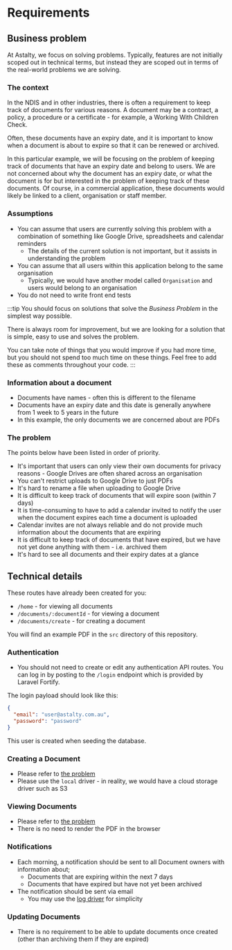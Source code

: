 # Requirements

## Business problem

At Astalty, we focus on solving problems. Typically, features are not initially scoped out in technical terms, but instead they are scoped out in terms of the real-world problems we are solving.

### The context

In the NDIS and in other industries, there is often a requirement to keep track of documents for various reasons. A document may be a contract, a policy, a procedure or a certificate - for example, a Working With Children Check.

Often, these documents have an expiry date, and it is important to know when a document is about to expire so that it can be renewed or archived.

In this particular example, we will be focusing on the problem of keeping track of documents that have an expiry date and belong to users. We are not concerned about why the document has an expiry date, or what the document is for but interested in the problem of keeping track of these documents. Of course, in a commercial application, these documents would likely be linked to a client, organisation or staff member.

### Assumptions

- You can assume that users are currently solving this problem with a combination of something like Google Drive, spreadsheets and calendar reminders
  - The details of the current solution is not important, but it assists in understanding the problem
- You can assume that all users within this application belong to the same organisation
  - Typically, we would have another model called `Organisation` and users would belong to an organisation
- You do not need to write front end tests

:::tip
You should focus on solutions that solve the _Business Problem_ in the simplest way possible.

There is always room for improvement, but we are looking for a solution that is simple, easy to use and solves the problem.

You can take note of things that you would improve if you had more time, but you should not spend too much time on these things. Feel free to add these as comments throughout your code.
:::

### Information about a document

- Documents have names - often this is different to the filename
- Documents have an expiry date and this date is generally anywhere from 1 week to 5 years in the future
- In this example, the only documents we are concerned about are PDFs

### The problem

The points below have been listed in order of priority.

- It's important that users can only view their own documents for privacy reasons - Google Drives are often shared across an organisation
- You can't restrict uploads to Google Drive to just PDFs
- It's hard to rename a file when uploading to Google Drive
- It is difficult to keep track of documents that will expire soon (within 7 days)
- It is time-consuming to have to add a calendar invited to notify the user when the document expires each time a document is uploaded
- Calendar invites are not always reliable and do not provide much information about the documents that are expiring
- It is difficult to keep track of documents that have expired, but we have not yet done anything with them - i.e. archived them
- It's hard to see all documents and their expiry dates at a glance

## Technical details

These routes have already been created for you:

- `/home` - for viewing all documents
- `/documents/:documentId` - for viewing a document
- `/documents/create` - for creating a document

You will find an example PDF in the `src` directory of this repository.

### Authentication

- You should not need to create or edit any authentication API routes. You can log in by posting to the `/login` endpoint which is provided by Laravel Fortify.

The login payload should look like this:

```json
{
  "email": "user@astalty.com.au",
  "password": "password"
}
```

This user is created when seeding the database.

### Creating a Document

- Please refer to [the problem](#the-problem)
- Please use the `local` driver - in reality, we would have a cloud storage driver such as S3

### Viewing Documents

- Please refer to [the problem](#the-problem)
- There is no need to render the PDF in the browser

### Notifications

- Each morning, a notification should be sent to all Document owners with information about;
  - Documents that are expiring within the next 7 days
  - Documents that have expired but have not yet been archived
- The notification should be sent via email
  - You may use the [log driver](https://laravel.com/docs/10.x/mail#log-driver) for simplicity

### Updating Documents

- There is no requirement to be able to update documents once created (other than archiving them if they are expired)
